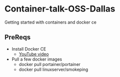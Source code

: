 # Container-talk-OSS-Dallas
Getting started with containers and docker ce

## PreReqs
- Install Docker CE
  - [YouTube video](https://youtu.be/7eeafuWpoEw)
- Pull a few docker images
  - docker pull portainer/portainer
  - docker pull linuxserver/smokeping
